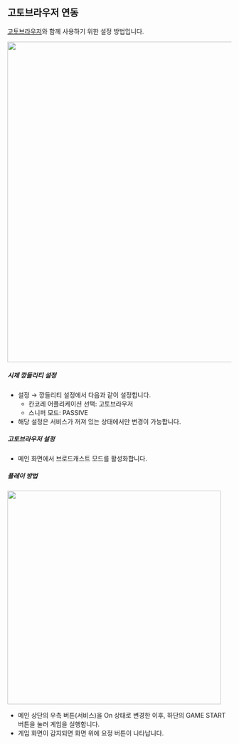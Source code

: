 ## 고토브라우저 연동

[고토브라우저](https://antest1.github.io/GotoBrowser/)와 함께 사용하기 위한 설정 방법입니다.

<img src="https://kcanotify-docs.s3.ap-northeast-1.amazonaws.com/ko/gotobrowser_integration.png" width="720"/>

##### 시제 깡들리티 설정
- 설정 → 깡들리티 설정에서 다음과 같이 설정합니다.
  - 칸코레 어플리케이션 선택: <span class="text-danger">고토브라우저</span>
  - 스니퍼 모드: <span class="text-danger">PASSIVE</span>
- 해당 설정은 서비스가 꺼져 있는 상태에서만 변경이 가능합니다.

##### 고토브라우저 설정
- 메인 화면에서 <span class="text-danger">브로드캐스트 모드</span>를 활성화합니다.

##### 플레이 방법

<img src="https://kcanotify-docs.s3.ap-northeast-1.amazonaws.com/ko/passive_sniffer_buttons.png" width="480"/>

- 메인 상단의 우측 버튼(서비스)을 On 상태로 변경한 이후, 하단의 GAME START 버튼을 눌러 게임을 실행합니다.
- 게임 화면이 감지되면 화면 위에 요정 버튼이 나타납니다.
